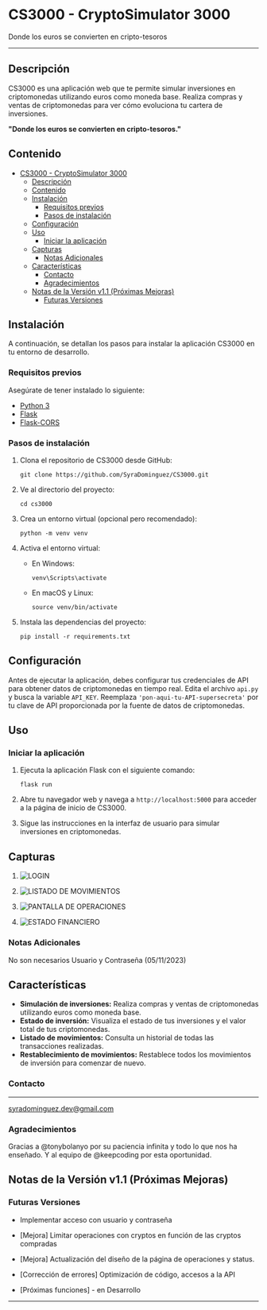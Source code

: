 # CS3000 - CryptoSimulator 3000

Donde los euros se convierten en cripto-tesoros

---

## Descripción

CS3000 es una aplicación web que te permite simular inversiones en criptomonedas utilizando euros como moneda base. Realiza compras y ventas de criptomonedas para ver cómo evoluciona tu cartera de inversiones.

**"Donde los euros se convierten en cripto-tesoros."**

## Contenido

- [CS3000 - CryptoSimulator 3000](#cs3000---cryptosimulator-3000)
  - [Descripción](#descripción)
  - [Contenido](#contenido)
  - [Instalación](#instalación)
    - [Requisitos previos](#requisitos-previos)
    - [Pasos de instalación](#pasos-de-instalación)
  - [Configuración](#configuración)
  - [Uso](#uso)
    - [Iniciar la aplicación](#iniciar-la-aplicación)
  - [Capturas](#capturas)
    - [Notas Adicionales](#notas-adicionales)
  - [Características](#características)
    - [Contacto](#contacto)
    - [Agradecimientos](#agradecimientos)
  - [Notas de la Versión v1.1 (Próximas Mejoras)](#notas-de-la-versión-v11-próximas-mejoras)
    - [Futuras Versiones](#futuras-versiones)

## Instalación

A continuación, se detallan los pasos para instalar la aplicación CS3000 en tu entorno de desarrollo.

### Requisitos previos

Asegúrate de tener instalado lo siguiente:

- [Python 3](https://www.python.org/)
- [Flask](https://flask.palletsprojects.com/en/2.0.x/)
- [Flask-CORS](https://flask-cors.readthedocs.io/)

### Pasos de instalación

1. Clona el repositorio de CS3000 desde GitHub:

   ```shell
   git clone https://github.com/SyraDominguez/CS3000.git
   ```

2. Ve al directorio del proyecto:

   ```shell
   cd cs3000
   ```

3. Crea un entorno virtual (opcional pero recomendado):

   ```shell
   python -m venv venv
   ```

4. Activa el entorno virtual:

   - En Windows:

     ```shell
     venv\Scripts\activate
     ```

   - En macOS y Linux:

     ```shell
     source venv/bin/activate
     ```

5. Instala las dependencias del proyecto:

   ```shell
   pip install -r requirements.txt
   ```

## Configuración

Antes de ejecutar la aplicación, debes configurar tus credenciales de API para obtener datos de criptomonedas en tiempo real. Edita el archivo `api.py` y busca la variable `API_KEY`. Reemplaza `'pon-aqui-tu-API-supersecreta'` por tu clave de API proporcionada por la fuente de datos de criptomonedas.

## Uso

### Iniciar la aplicación

1. Ejecuta la aplicación Flask con el siguiente comando:

   ```shell
   flask run
   ```

2. Abre tu navegador web y navega a `http://localhost:5000` para acceder a la página de inicio de CS3000.

3. Sigue las instrucciones en la interfaz de usuario para simular inversiones en criptomonedas.

## Capturas

1. ![LOGIN](https://github.com/SyraDominguez/CS3000/blob/main/Capturas/1.Login.png?raw=true)

2. ![LISTADO DE MOVIMIENTOS](https://github.com/SyraDominguez/CS3000/blob/main/Capturas/2.Lista%20Movimientos%20.png?raw=true)
3. ![PANTALLA DE OPERACIONES](https://github.com/SyraDominguez/CS3000/blob/main/Capturas/3.Operations.png?raw=true)
4. ![ESTADO FINANCIERO](https://github.com/SyraDominguez/CS3000/blob/main/Capturas/4.Status.png?raw=true)

### Notas Adicionales

No son necesarios Usuario y Contraseña (05/11/2023)

## Características

- **Simulación de inversiones:** Realiza compras y ventas de criptomonedas utilizando euros como moneda base.
- **Estado de inversión:** Visualiza el estado de tus inversiones y el valor total de tus criptomonedas.
- **Listado de movimientos:** Consulta un historial de todas las transacciones realizadas.
- **Restablecimiento de movimientos:** Restablece todos los movimientos de inversión para comenzar de nuevo.

### Contacto

---

syradominguez.dev@gmail.com

### Agradecimientos

Gracias a @tonybolanyo por su paciencia infinita y todo lo que nos ha enseñado. Y al equipo de @keepcoding por esta oportunidad.

## Notas de la Versión v1.1 (Próximas Mejoras)

### Futuras Versiones

- Implementar acceso con usuario y contraseña
- [Mejora] Limitar operaciones con cryptos en función de las cryptos compradas
- [Mejora] Actualización del diseño de la página de operaciones y status.
- [Corrección de errores] Optimización de código, accesos a la API

- [Próximas funciones] - en Desarrollo

---
